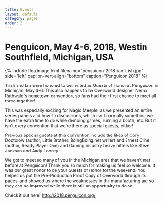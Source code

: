 ```yaml
---
title: Events
layout: default
category: pages
order: 3
---
```

# Penguicon, May 4-6, 2018, Westin Southfield, Michigan, USA

{% include floatimage.html filename="penguicon-2018-ian-trish.jpg" side="left" caption-vert-align="bottom" caption="Penguicon 2018" %}

Trish and Ian were honored to be invited as Guests of Honor at Penguicon in Michigan, May 4-6. This also happens to be Overworld designer Nemo Rathwald's hometown convention, so fans had their first chance to meet all three together! 

This was especially exciting for Magic Meeple, as we presented an entire series panels and how-to discussions, which isn't normally something we have the extra time to do while demoing games, running a booth, etc. But it isn't every convention that we're there as special guests, either! 

Previous special guests at this convention include the likes of Cory Doctorow (author, Little Brother. BoingBoing.net writer) and Ernest Cline (author, Ready Player One) and Gaming industry heavy hitters like Steve Jackson and Andy Looney. 

We got to meet so many of you in the Michigan area that we haven’t met before at Penguicon! Thank you so much for making us feel so welcome. It was our great honor to be your Guests of Honor for the weekend. You helped us put the Pre-Production Proof Copy of Overworld through its paces, and showed us where the weaknesses in the manufacturing are so they can be improved while there is still an opportunity to do so.

Check it out here! http://2018.penguicon.org/
